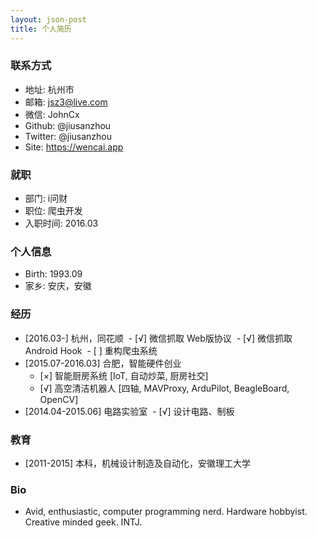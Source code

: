 ```yaml
---
layout: json-post
title: 个人简历
---
```


### 联系方式

- 地址: 杭州市
- 邮箱: jsz3@live.com
- 微信: JohnCx
- Github: @jiusanzhou
- Twitter: @jiusanzhou
- Site: https://wencai.app

### 就职

- 部门: i问财
- 职位: 爬虫开发
- 入职时间: 2016.03

### 个人信息

- Birth: 1993.09
- 家乡: 安庆，安徽

### 经历

- [2016.03-] 杭州，同花顺
  - [√] 微信抓取 Web版协议
  - [√] 微信抓取 Android Hook
  - [ ] 重构爬虫系统
- [2015.07-2016.03] 合肥，智能硬件创业
  - [×] 智能厨房系统 [IoT, 自动炒菜, 厨房社交]
  - [√] 高空清洁机器人 [四轴, MAVProxy, ArduPilot, BeagleBoard, OpenCV]
- [2014.04-2015.06] 电路实验室
  - [√] 设计电路、制板

### 教育

- [2011-2015] 本科，机械设计制造及自动化，安徽理工大学

### Bio

- Avid, enthusiastic, computer programming nerd. Hardware hobbyist. Creative minded geek. INTJ.
